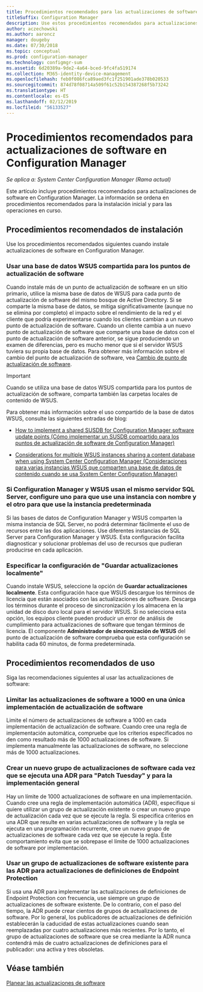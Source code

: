 ```yaml
---
title: Procedimientos recomendados para las actualizaciones de software
titleSuffix: Configuration Manager
description: Use estos procedimientos recomendados para actualizaciones de software en Configuration Manager.
author: aczechowski
ms.author: aaroncz
manager: dougeby
ms.date: 07/30/2018
ms.topic: conceptual
ms.prod: configuration-manager
ms.technology: configmgr-sum
ms.assetid: 6d20389a-9de2-4a64-bced-9fc4fa519174
ms.collection: M365-identity-device-management
ms.openlocfilehash: feb0f086fca89aed3fc1f251901ade378b020533
ms.sourcegitcommit: 874d78f08714a509f61c52b154387268f5b73242
ms.translationtype: HT
ms.contentlocale: es-ES
ms.lasthandoff: 02/12/2019
ms.locfileid: "56133527"
---
```

# <a name="best-practices-for-software-updates-in-configuration-manager"></a>Procedimientos recomendados para actualizaciones de software en Configuration Manager

*Se aplica a: System Center Configuration Manager (Rama actual)*

Este artículo incluye procedimientos recomendados para actualizaciones de software en Configuration Manager. La información se ordena en procedimientos recomendados para la instalación inicial y para las operaciones en curso.  



## <a name="bkmk_install"></a> Procedimientos recomendados de instalación  

Use los procedimientos recomendados siguientes cuando instale actualizaciones de software en Configuration Manager.  


### <a name="bkmk_shared-susdb"></a> Usar una base de datos WSUS compartida para los puntos de actualización de software  

Cuando instale más de un punto de actualización de software en un sitio primario, utilice la misma base de datos de WSUS para cada punto de actualización de software del mismo bosque de Active Directory. Si se comparte la misma base de datos, se mitiga significativamente (aunque no se elimina por completo) el impacto sobre el rendimiento de la red y el cliente que podría experimentarse cuando los clientes cambian a un nuevo punto de actualización de software. Cuando un cliente cambia a un nuevo punto de actualización de software que comparte una base de datos con el punto de actualización de software anterior, se sigue produciendo un examen de diferencias, pero es mucho menor que si el servidor WSUS tuviera su propia base de datos. Para obtener más información sobre el cambio del punto de actualización de software, vea [Cambio de punto de actualización de software](/sccm/sum/plan-design/plan-for-software-updates#BKMK_SUPSwitching).  

> [!IMPORTANT]  
>  Cuando se utiliza una base de datos WSUS compartida para los puntos de actualización de software, comparta también las carpetas locales de contenido de WSUS.  

Para obtener más información sobre el uso compartido de la base de datos WSUS, consulte las siguientes entradas de blog:  

- [How to implement a shared SUSDB for Configuration Manager software update points (Cómo implementar un SUSDB compartido para los puntos de actualización de software de Configuration Manager)](https://blogs.technet.microsoft.com/configurationmgr/2016/10/12/how-to-implement-a-shared-susdb-for-configuration-manager-software-update-points/)  

- [Considerations for multiple WSUS instances sharing a content database when using System Center Configuration Manager (Consideraciones para varias instancias WSUS que comparten una base de datos de contenido cuando se usa System Center Configuration Manager)](https://blogs.technet.microsoft.com/wsus/2014/03/22/considerations-for-multiple-wsus-instances-sharing-a-content-database-when-using-system-center-configuration-manager-but-without-network-load-balancing-nlb/)  


### <a name="bkmk_sql-instance"></a> Si Configuration Manager y WSUS usan el mismo servidor SQL Server, configure uno para que use una instancia con nombre y el otro para que use la instancia predeterminada  

Si las bases de datos de Configuration Manager y WSUS comparten la misma instancia de SQL Server, no podrá determinar fácilmente el uso de recursos entre las dos aplicaciones. Use diferentes instancias de SQL Server para Configuration Manager y WSUS. Esta configuración facilita diagnosticar y solucionar problemas del uso de recursos que pudieran producirse en cada aplicación.  


### <a name="bkmk_store-local"></a> Especificar la configuración de "Guardar actualizaciones localmente"  

Cuando instale WSUS, seleccione la opción de **Guardar actualizaciones localmente**. Esta configuración hace que WSUS descargue los términos de licencia que están asociados con las actualizaciones de software. Descarga los términos durante el proceso de sincronización y los almacena en la unidad de disco duro local para el servidor WSUS. Si no selecciona esta opción, los equipos cliente pueden producir un error de análisis de cumplimiento para actualizaciones de software que tengan términos de licencia. El componente **Administrador de sincronización de WSUS** del punto de actualización de software comprueba que esta configuración se habilita cada 60 minutos, de forma predeterminada.  



## <a name="bkmk_operation"></a> Procedimientos recomendados de uso  

Siga las recomendaciones siguientes al usar las actualizaciones de software:  


### <a name="bkmk_object-limit"></a> Limitar las actualizaciones de software a 1000 en una única implementación de actualización de software  

Limite el número de actualizaciones de software a 1000 en cada implementación de actualización de software. Cuando cree una regla de implementación automática, compruebe que los criterios especificados no den como resultado más de 1000 actualizaciones de software. Si implementa manualmente las actualizaciones de software, no seleccione más de 1000 actualizaciones.  


### <a name="bkmk_new-group"></a> Crear un nuevo grupo de actualizaciones de software cada vez que se ejecuta una ADR para "Patch Tuesday" y para la implementación general  

Hay un límite de 1000 actualizaciones de software en una implementación. Cuando cree una regla de implementación automática (ADR), especifique si quiere utilizar un grupo de actualización existente o crear un nuevo grupo de actualización cada vez que se ejecute la regla. Si especifica criterios en una ADR que resulte en varias actualizaciones de software y la regla se ejecuta en una programación recurrente, cree un nuevo grupo de actualizaciones de software cada vez que se ejecute la regla. Este comportamiento evita que se sobrepase el límite de 1000 actualizaciones de software por implementación.  


### <a name="bkmk_same-group"></a> Usar un grupo de actualizaciones de software existente para las ADR para actualizaciones de definiciones de Endpoint Protection  

Si usa una ADR para implementar las actualizaciones de definiciones de Endpoint Protection con frecuencia, use siempre un grupo de actualizaciones de software existente. De lo contrario, con el paso del tiempo, la ADR puede crear cientos de grupos de actualizaciones de software. Por lo general, los publicadores de actualizaciones de definición establecerán la caducidad de estas actualizaciones cuando sean reemplazadas por cuatro actualizaciones más recientes. Por lo tanto, el grupo de actualizaciones de software que se crea mediante la ADR nunca contendrá más de cuatro actualizaciones de definiciones para el publicador: una activa y tres obsoletas.  



## <a name="see-also"></a>Véase también  
 [Planear las actualizaciones de software](/sccm/sum/plan-design/plan-for-software-updates)
